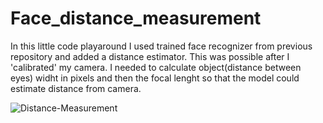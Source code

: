 # Face_distance_measurement

In this little code playaround I used trained face recognizer from previous repository and added a distance estimator. This was possible after I 'calibrated' my camera. I needed to calculate object(distance between eyes) widht in pixels and then the focal lenght so that the model could estimate distance from camera.

![Distance-Measurement](https://user-images.githubusercontent.com/87178955/178547382-16b727f3-44fc-487e-97b7-5d23d1e7b988.png)
